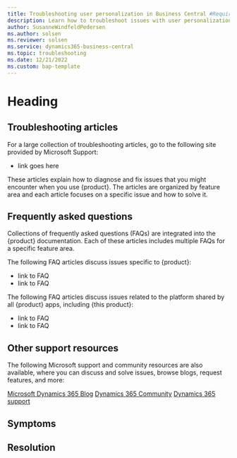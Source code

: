 ```yaml
---
title: Troubleshooting user personalization in Business Central #Required
description: Learn how to troubleshoot issues with user personalization.
author: SusanneWindfeldPedersen
ms.author: solsen
ms.reviewer: solsen
ms.service: dynamics365-business-central
ms.topic: troubleshooting
ms.date: 12/21/2022
ms.custom: bap-template
---
```


<!--Remove all the comments in this template before you sign-off or merge to the main branch.-->

<!--This template provides the basic structure of a troubleshooting article. See [Write a troubleshooting article](write-a-troubleshooting-article.md) in the contributor guide. To provide feedback on this template contact [bace feedback](mailto:templateswg@microsoft.com).-->

<!--H1. Required. If this is a resource-type article, the title should be "<Product/solution/app> troubleshooting and FAQs." If it's a direct reference-type article, pick an H1 that summarizes the problem from the customer's point of view.-->
# Heading

<!--add your content here-->

<!--Include the following sections in a resource-type article. Remove them if you're writing a direct-reference troubleshooting article.-->
## Troubleshooting articles

<!--If your product doesn't have a support site, but it does have a collection of troubleshooting articles, link to that instead.-->
For a large collection of troubleshooting articles, go to the following site provided by Microsoft Support:

- link goes here

These articles explain how to diagnose and fix issues that you might encounter when you use {product}. The articles are organized by feature area and each article focuses on a specific issue and how to solve it.

## Frequently asked questions

Collections of frequently asked questions (FAQs) are integrated into the {product} documentation. Each of these articles includes multiple FAQs for a specific feature area.

The following FAQ articles discuss issues specific to {product}:

- link to FAQ
- link to FAQ

The following FAQ articles discuss issues related to the platform shared by all {product} apps, including {this product}:

- link to FAQ
- link to FAQ

## Other support resources
<!--Add and replace these links as needed for your product/solution/app.-->

The following Microsoft support and community resources are also available, where you can discuss and solve issues, browse blogs, request features, and more:

[Microsoft Dynamics 365 Blog](https://cloudblogs.microsoft.com/dynamics365/?source=dynamicsaxscm)
[Dynamics 365 Community](https://community.dynamics.com/)
[Dynamics 365 support](https://dynamics-int.microsoft.com/support/)

<!--Include the following sections in a direct reference-type article. Remove them if you're writing a resource troubleshooting article.-->
## Symptoms

<!--Clearly describe the problem the way a customer would describe it.-->

## Resolution

<!--Tell the customer how to fix the problem. Or, if the problem is caused by user error or customer misunderstanding, briefly explain the right way or the feature's proper functioning.-->

<!--Remove all the comments in this template before you sign-off or merge to the main branch.-->